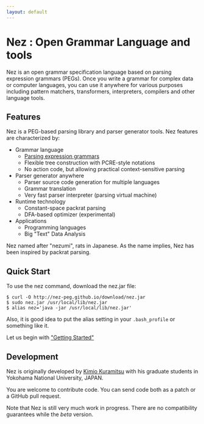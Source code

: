 ```yaml
---
layout: default
---
```


# Nez : Open Grammar Language and tools

Nez is an open grammar specification language based on parsing expression grammars (PEGs). 
Once you write a grammar for complex data or computer languages, 
you can use it anywhere for various purposes including pattern matchers, 
transformers, interpreters, compilers and other language tools.

## Features

Nez is a PEG-based parsing library and parser generator tools. Nez features are characterized by:

* Grammar language
    * [Parsing expression grammars](https://en.wikipedia.org/wiki/Parsing_expression_grammar)
    * Flexible tree construction with PCRE-style notations
    * No action code, but allowing practical context-sensitive parsing
* Parser generator anywhere
    * Parser source code generation for multiple languages
    * Grammar translation
    * Very fast parser interpreter (parsing virtual machine)
* Runtime technology
    * Constant-space packrat parsing
    * DFA-based optimizer (experimental)
* Applications
    * Programming languages
    * Big "Text" Data Analysis

Nez named after "nezumi", rats in Japanese. 
As the name implies, Nez has been inspired by packrat parsing. 


## Quick Start

To use the nez command, download the nez.jar file:

~~~
$ curl -O http://nez-peg.github.io/download/nez.jar
$ sudo nez.jar /usr/local/lib/nez.jar
$ alias nez='java -jar /usr/local/lib/nez.jar'
~~~

Also, it is good idea to put the alias setting in your `.bash_profile` or something like it. 

Let us begin with ["Getting Started"](getting-started.html)


## Development

Nez is originally developed by [Kimio Kuramitsu](http://kuramitsulab.github.io/) with his graduate students in Yokohama National University, JAPAN. 



You are welcome to contribute code. 
You can send code both as a patch or a GitHub pull request.

Note that Nez is still very much work in progress. 
There are no compatibility guarantees while the *beta* version.

